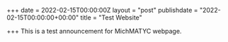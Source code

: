 +++
date = 2022-02-15T00:00:00Z
layout = "post"
publishdate = "2022-02-15T00:00:00+00:00"
title = "Test Website"

+++
This is a test announcement for MichMATYC webpage.